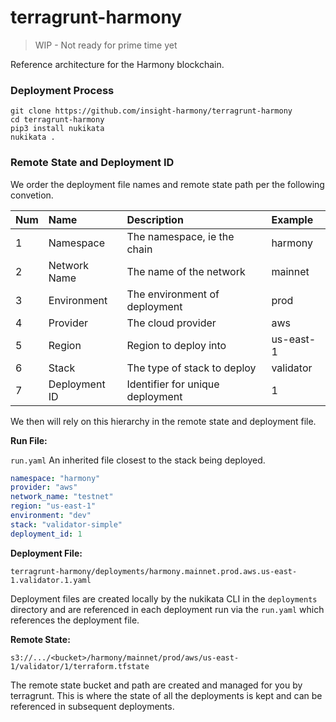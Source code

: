 # terragrunt-harmony 

> WIP - Not ready for prime time yet 

Reference architecture for the Harmony blockchain. 

### Deployment Process 

```
git clone https://github.com/insight-harmony/terragrunt-harmony
cd terragrunt-harmony
pip3 install nukikata
nukikata . 
```

### Remote State and Deployment ID 

We order the deployment file names and remote state path per the following convetion. 

| Num | Name | Description | Example | 
|:---|:---|:-----|:---|
| 1 | Namespace | The namespace, ie the chain | harmony  |
| 2 | Network Name | The name of the network  | mainnet  |
| 3 | Environment | The environment of deployment | prod |
| 4 | Provider | The cloud provider  | aws |
| 5 | Region | Region to deploy into | us-east-1 |
| 6 | Stack | The type of stack to deploy  | validator|
| 7 | Deployment ID | Identifier for unique deployment | 1 |

We then will rely on this hierarchy in the remote state and deployment file. 

**Run File:** 

`run.yaml` An inherited file closest to the stack being deployed. 
```yaml
namespace: "harmony"
provider: "aws"
network_name: "testnet"
region: "us-east-1"
environment: "dev"
stack: "validator-simple"
deployment_id: 1
```
**Deployment File:**

`terragrunt-harmony/deployments/harmony.mainnet.prod.aws.us-east-1.validator.1.yaml`

Deployment files are created locally by the nukikata CLI in the `deployments` directory and are referenced in each
 deployment run via the `run.yaml` which references the deployment file. 


**Remote State:**

`s3://.../<bucket>/harmony/mainnet/prod/aws/us-east-1/validator/1/terraform.tfstate`

The remote state bucket and path are created and managed for you by terragrunt. This is where the state of all the
 deployments is kept and can be referenced in subsequent deployments.  

